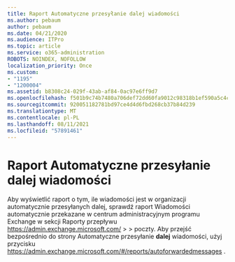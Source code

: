 ```yaml
---
title: Raport Automatyczne przesyłanie dalej wiadomości
ms.author: pebaum
author: pebaum
ms.date: 04/21/2020
ms.audience: ITPro
ms.topic: article
ms.service: o365-administration
ROBOTS: NOINDEX, NOFOLLOW
localization_priority: Once
ms.custom:
- "1195"
- "1200004"
ms.assetid: b8308c24-029f-43ab-af84-0ac97e6ff9d7
ms.openlocfilehash: f501b9c74b7480a706def72dd60fa9012c98318b1ef590a5c4c9c17d707d5240
ms.sourcegitcommit: 920051182781bd97ce4d4d6fbd268cb37b84d239
ms.translationtype: MT
ms.contentlocale: pl-PL
ms.lasthandoff: 08/11/2021
ms.locfileid: "57891461"
---
```

# <a name="auto-forwarded-messages-report"></a>Raport Automatyczne przesyłanie dalej wiadomości

Aby wyświetlić raport o tym, ile wiadomości jest w organizacji [](https://docs.microsoft.com/exchange/monitoring/mail-flow-reports/mfr-auto-forwarded-messages-report) automatycznie przesyłanych dalej, sprawdź raport Wiadomości automatycznie przekazane w centrum administracyjnym programu Exchange w sekcji Raporty przepływu <https://admin.exchange.microsoft.com/> \>  \> poczty. Aby przejść bezpośrednio do strony Automatyczne przesyłanie **dalej** wiadomości, użyj przycisku <https://admin.exchange.microsoft.com/#/reports/autoforwardedmessages> .
  